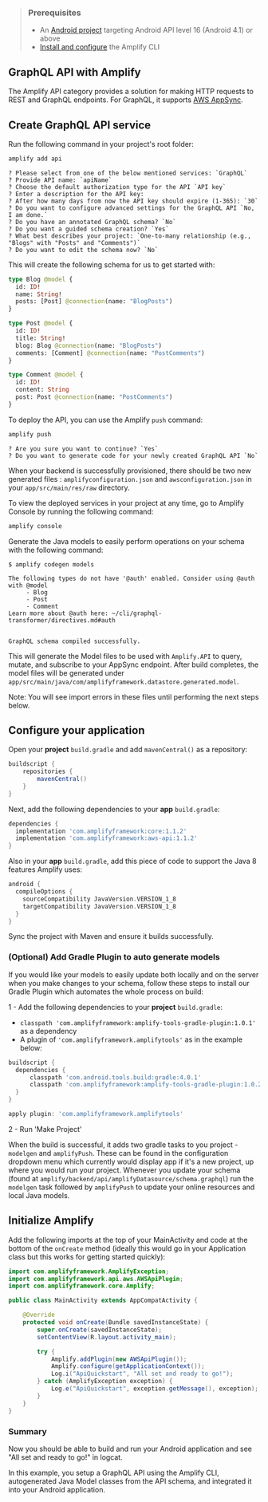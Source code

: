 > ### Prerequisites
> * An [Android project](https://developer.android.com/training/basics/firstapp/creating-project) targeting Android API level 16 (Android 4.1) or above
> * [Install and configure](~/cli/start/install.md) the Amplify CLI

## GraphQL API with Amplify

The Amplify API category provides a solution for making HTTP requests to REST and GraphQL endpoints.  For GraphQL, it supports [AWS AppSync](https://aws.amazon.com/appsync/).

## Create GraphQL API service

Run the following command in your project's root folder:

```bash
amplify add api
```

```console
? Please select from one of the below mentioned services: `GraphQL`
? Provide API name: `apiName`
? Choose the default authorization type for the API `API key`
? Enter a description for the API key:
? After how many days from now the API key should expire (1-365): `30`
? Do you want to configure advanced settings for the GraphQL API `No, I am done.`
? Do you have an annotated GraphQL schema? `No`
? Do you want a guided schema creation? `Yes`
? What best describes your project: `One-to-many relationship (e.g., "Blogs" with "Posts" and "Comments")`
? Do you want to edit the schema now? `No`
```

This will create the following schema for us to get started with:
```graphql
type Blog @model {
  id: ID!
  name: String!
  posts: [Post] @connection(name: "BlogPosts")
}

type Post @model {
  id: ID!
  title: String!
  blog: Blog @connection(name: "BlogPosts")
  comments: [Comment] @connection(name: "PostComments")
}

type Comment @model {
  id: ID!
  content: String
  post: Post @connection(name: "PostComments")
}
```

To deploy the API, you can use the Amplify `push` command:

```bash
amplify push
```

```console
? Are you sure you want to continue? `Yes`
? Do you want to generate code for your newly created GraphQL API `No`
```

When your backend is successfully provisioned, there should be two new generated files : `amplifyconfiguration.json` and `awsconfiguration.json` in your `app/src/main/res/raw` directory.

To view the deployed services in your project at any time, go to Amplify Console by running the following command:

```bash
amplify console
```

Generate the Java models to easily perform operations on your schema with the following command:

```console
$ amplify codegen models

The following types do not have '@auth' enabled. Consider using @auth with @model
     - Blog
     - Post
     - Comment
Learn more about @auth here: ~/cli/graphql-transformer/directives.md#auth


GraphQL schema compiled successfully.
```

This will generate the Model files to be used with `Amplify.API` to query, mutate, and subscribe to your AppSync endpoint. After build completes, the model files will be generated under `app/src/main/java/com/amplifyframework.datastore.generated.model`.

Note: You will see import errors in these files until performing the next steps below.

## Configure your application

Open your **project** `build.gradle` and add `mavenCentral()` as a repository:

```groovy
buildscript {
    repositories {
        mavenCentral()
    }
}
```

Next, add the following dependencies to your **app** `build.gradle`:

```groovy
dependencies {
  implementation 'com.amplifyframework:core:1.1.2'
  implementation 'com.amplifyframework:aws-api:1.1.2'
}
```
Also in your **app** `build.gradle`, add this piece of code to support the Java 8 features Amplify uses:

```groovy
android {
  compileOptions {
    sourceCompatibility JavaVersion.VERSION_1_8
    targetCompatibility JavaVersion.VERSION_1_8
  }
}
```

Sync the project with Maven and ensure it builds successfully.

### (Optional) Add Gradle Plugin to auto generate models

If you would like your models to easily update both locally and on the server when you make changes to your schema, follow these steps to install our Gradle Plugin which automates the whole process on build:

1 - Add the following dependencies to your **project** `build.gradle`:

* `classpath 'com.amplifyframework:amplify-tools-gradle-plugin:1.0.1'` as a dependency
* A plugin of `'com.amplifyframework.amplifytools'` as in the example below:

```groovy
buildscript {
  dependencies {
      classpath 'com.android.tools.build:gradle:4.0.1'
      classpath 'com.amplifyframework:amplify-tools-gradle-plugin:1.0.2'
  }
}

apply plugin: 'com.amplifyframework.amplifytools'
```

2 - Run 'Make Project'

When the build is successful, it adds two gradle tasks to you project - `modelgen` and `amplifyPush`. These can be found in the configuration dropdown menu which currently would display app if it's a new project, up where you would run your project. Whenever you update your schema (found at `amplify/backend/api/amplifyDatasource/schema.graphql`) run the `modelgen` task followed by `amplifyPush` to update your online resources and local Java models.

## Initialize Amplify

Add the following imports at the top of your MainActivity and code at the bottom of the `onCreate` method (ideally this would go in your Application class but this works for getting started quickly):

```java
import com.amplifyframework.AmplifyException;
import com.amplifyframework.api.aws.AWSApiPlugin;
import com.amplifyframework.core.Amplify;

public class MainActivity extends AppCompatActivity {

    @Override
    protected void onCreate(Bundle savedInstanceState) {
        super.onCreate(savedInstanceState);
        setContentView(R.layout.activity_main);

        try {
            Amplify.addPlugin(new AWSApiPlugin());
            Amplify.configure(getApplicationContext());
            Log.i("ApiQuickstart", "All set and ready to go!");
        } catch (AmplifyException exception) {
            Log.e("ApiQuickstart", exception.getMessage(), exception);
        }
    }    
}
```


### Summary 

Now you should be able to build and run your Android application and see "All set and ready to go!" in logcat.

In this example, you setup a GraphQL API using the Amplify CLI, autogenerated Java Model classes from the API schema, and integrated it into your Android application.

